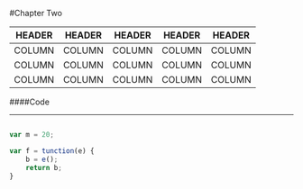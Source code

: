 #Chapter Two

| HEADER | HEADER | HEADER | HEADER | HEADER |
| ------ | ------ | ------ | ------ | ------ |
| COLUMN | COLUMN | COLUMN | COLUMN | COLUMN |
| COLUMN | COLUMN | COLUMN | COLUMN | COLUMN |
| COLUMN | COLUMN | COLUMN | COLUMN | COLUMN |


####Code

---
```js

var m = 20;

var f = tunction(e) {
    b = e();
    return b;
}

```
